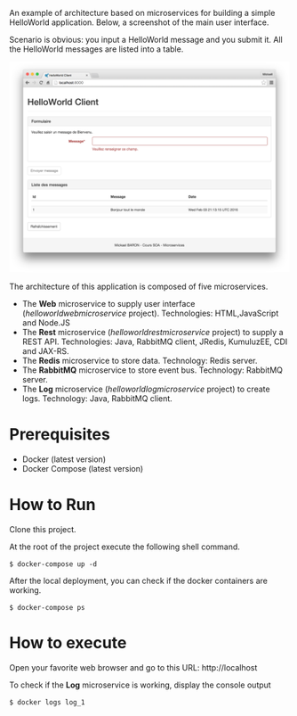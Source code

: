 An example of architecture based on microservices for building a simple HelloWorld application. Below, a screenshot of the main user interface.

Scenario is obvious: you input a HelloWorld message and you submit it. All the HelloWorld messages are listed into a table.

![Screenshot](./images/helloworldscreenshot.png)

The architecture of this application is composed of five microservices.

* The **Web** microservice to supply user interface (_helloworldwebmicroservice_ project). Technologies: HTML,JavaScript and Node.JS
* The **Rest** microservice (_helloworldrestmicroservice_ project) to supply a REST API. Technologies: Java, RabbitMQ client, JRedis, KumuluzEE, CDI and JAX-RS.  
* The **Redis** microservice to store data. Technology: Redis server.
* The **RabbitMQ** microservice to store event bus. Technology: RabbitMQ server.
* The **Log** microservice (_helloworldlogmicroservice_ project) to create logs. Technology: Java, RabbitMQ client.

# Prerequisites

* Docker (latest version)
* Docker Compose (latest version)

# How to Run

Clone this project.

At the root of the project execute the following shell command.

```shellscript
$ docker-compose up -d
```

After the local deployment, you can check if the docker containers are working.

```shellscript
$ docker-compose ps
```

# How to execute

Open your favorite web browser and go to this URL: http://localhost

To check if the **Log** microservice is working, display the console output

```shellscript
$ docker logs log_1
```
